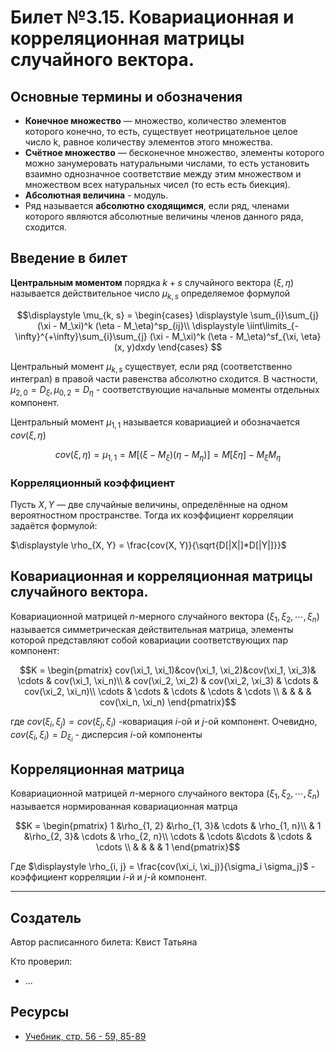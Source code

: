 # Билет №3.15. Ковариационная и корреляционная матрицы случайного вектора.

<!-- **Краткое определение:** бла-бла-бла    -->
<!-- **Длинное определение:** бла-бла-бла -->

## Основные термины и обозначения
- **Конечное множество** — множество, количество элементов которого конечно, то есть, существует неотрицательное целое число k, равное количеству элементов этого множества.
- **Счётное множество** — бесконечное множество, элементы которого можно занумеровать натуральными числами, то есть установить взаимно однозначное соответствие между этим множеством и множеством всех натуральных чисел (то есть есть биекция).
- **Абсолютная величина** - модуль.
- Ряд называется **абсолютно сходящимся**, если ряд, членами которого являются абсолютные величины членов данного ряда, сходится.
## Введение в билет
**Центральным моментом** порядка $k + s$ случайного вектора 
$(\xi, \eta)$ называется действительное 
число $\mu_{k, s}$ определяемое формулой 

$$\displaystyle \mu_{k, s} = 
\begin{cases} 
    \displaystyle \sum_{i}\sum_{j} (\xi - M_\xi)^k (\eta - M_\eta)^sp_{ij}\\
    \displaystyle \iint\limits_{-\infty}^{+\infty}\sum_{i}\sum_{j} (\xi - M_\xi)^k (\eta - M_\eta)^sf_{\xi, \eta}(x, y)dxdy 
\end{cases}
$$

Центральный момент $\mu_{k, s}$ существует, если ряд (соответственно интеграл) в правой части равенства абсолютно сходится. 
В частности, $\mu_{2, 0} = D_\xi, \mu_{0, 2} = D_\eta$ - соответствующие начальные моменты отдельных компонент.

Центральный момент $\mu_{1, 1}$ называется ковариацией 
и обозначается $cov(\xi, \eta)$

$$cov(\xi, \eta) = \mu_{1, 1} = M[(\xi - M_\xi)(\eta - M_\eta)] = M[\xi\eta] - M_\xi M_\eta $$ 

### Корреляционный коэффициент

Пусть $\displaystyle X,Y$ — две случайные величины, определённые на одном вероятностном пространстве. Тогда их коэффициент корреляции задаётся формулой:

$\displaystyle \rho_{X, Y} = \frac{cov(X, Y)}{\sqrt{D[|X|]*D[|Y|]}}$


## Ковариационная и корреляционная матрицы случайного вектора.

Ковариационной матрицей $n$-мерного случайного вектора 
$(\xi_1, \xi_2, \cdots, \xi_n)$ называется симметрическая действительная матрица, элементы 
которой представляют собой ковариации соответствующих пар компонент:

$$K = \begin{pmatrix}
cov(\xi_1, \xi_1)&cov(\xi_1, \xi_2)&cov(\xi_1, \xi_3)& \cdots & cov(\xi_1, \xi_n)\\
           & cov(\xi_2, \xi_2) & cov(\xi_2, \xi_3) & \cdots & cov(\xi_2, \xi_n)\\
\cdots     & \cdots     & \cdots     & \cdots & \cdots    \\
           &            &            &        & cov(\xi_n, \xi_n)
\end{pmatrix}$$

где $cov(\xi_i, \xi_j) = cov(\xi_j, \xi_i)$ -ковариация 
$i$-ой и 
$j$-ой компонент. Очевидно,
$cov(\xi_i, \xi_i) = D_{\xi_i}$ - дисперсия 
$i$-ой компоненты

## Корреляционная матрица 

Ковариационной матрицей $n$-мерного случайного вектора 
$(\xi_1, \xi_2, \cdots, \xi_n)$ называется нормированная ковариационная матрца

$$K = \begin{pmatrix}
1      &\rho_{1, 2} &\rho_{1, 3}& \cdots & \rho_{1, n}\\
       & 1          &\rho_{2, 3}& \cdots & \rho_{2, n}\\
\cdots & \cdots     &\cdots     & \cdots & \cdots    \\
       &            &           &        & 1
\end{pmatrix}$$

Где $\displaystyle \rho_{i, j} = \frac{cov(\xi_i, \xi_j)}{\sigma_i \sigma_j}$ - коэффициент корреляции 
$i$-й и 
$j$-й компонент. 

---
## Создатель

Автор расписанного билета: Квист Татьяна

Кто проверил:
- ...

## Ресурсы
- [Учебник, стр. 56 - 59, 85-89 ](https://studizba.com/files/show/pdf/18027-4-4-chast.html)
